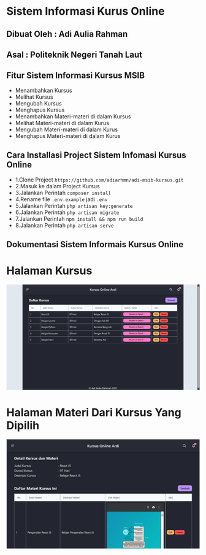 # Sistem Informasi Kurus Online
## Dibuat Oleh  : Adi Aulia Rahman
## Asal         : Politeknik Negeri Tanah Laut

## Fitur Sistem Informasi Kursus MSIB
- Menambahkan Kursus
- Melihat Kursus
- Mengubah Kursus
- Menghapus Kursus
- Menambahkan Materi-materi di dalam Kursus
- Melihat Materi-materi di dalam Kurus
- Mengubah Materi-materi di dalam Kurus
- Menghapus Materi-materi di dalam Kurus


## Cara Installasi Project Sistem Infomasi Kursus Online
- 1.Clone Project `https://github.com/adiarhmn/adi-msib-kursus.git`
- 2.Masuk ke dalam Project Kursus
- 3.Jalankan Perintah ``composer install``
- 4.Rename file `.env.example` jadi `.env`
- 5.Jalankan Perintah `php artisan key:generate`
- 6.Jalankan Perintah ``php artisan migrate``
- 7.Jalankan Perintah `npm install && npm run build`
- 8.Jalankan Perintah `php artisan serve`


## Dokumentasi Sistem Informais Kursus Online
# Halaman Kursus
![My Image](public/kursus_page.png)
# Halaman Materi Dari Kursus Yang Dipilih
![My Image](public/materi_kursus.png)